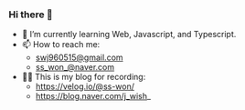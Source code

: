 ### Hi there 🐥
- 🌱 I’m currently learning Web, Javascript, and Typescript.
- 📫 How to reach me: 
  - swj960515@gmail.com
  - ss_won_@naver.com
- ✍🏻 This is my blog for recording:
  - https://velog.io/@ss-won/
  - https://blog.naver.com/j_wish_

<!--
**ss-won/ss-won** is a ✨ _special_ ✨ repository because its `README.md` (this file) appears on your GitHub profile.

Here are some ideas to get you started:

- 🔭 I’m currently working on ...
- 🌱 I’m currently learning ...
- 👯 I’m looking to collaborate on ...
- 🤔 I’m looking for help with ...
- 💬 Ask me about ...
- 📫 How to reach me: ...
- 😄 Pronouns: ...
- ⚡ Fun fact: ...
-->
